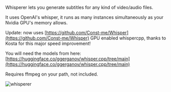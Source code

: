 Whisperer lets you generate subtitles for any kind of video/audio files.

It uses OpenAI's whisper, it runs as many instances simultaneously as your Nvidia GPU's memory allows.

Update: now uses [https://github.com/Const-me/Whisper](https://github.com/Const-me/Whisper) GPU enabled whispercpp, thanks to Kosta for this major speed improvement!

You will need the models from here: [https://huggingface.co/ggerganov/whisper.cpp/tree/main](https://huggingface.co/ggerganov/whisper.cpp/tree/main)

Requires ffmpeg on your path, not included.

![whisperer](https://github.com/tigros/Whisperer/assets/2112911/5c432fcf-196a-49b4-85c2-cb7b4ecbaf23)

